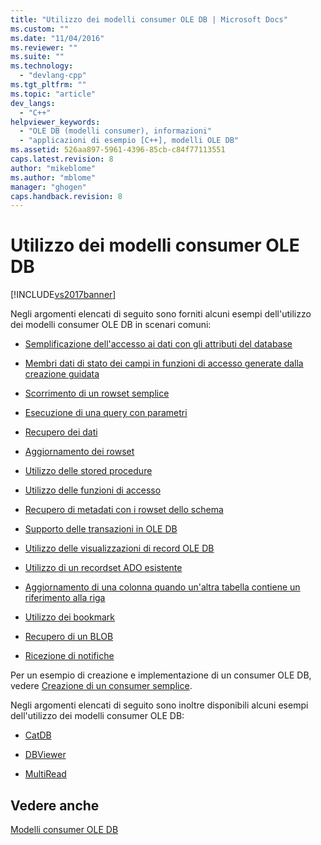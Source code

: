 ```yaml
---
title: "Utilizzo dei modelli consumer OLE DB | Microsoft Docs"
ms.custom: ""
ms.date: "11/04/2016"
ms.reviewer: ""
ms.suite: ""
ms.technology: 
  - "devlang-cpp"
ms.tgt_pltfrm: ""
ms.topic: "article"
dev_langs: 
  - "C++"
helpviewer_keywords: 
  - "OLE DB (modelli consumer), informazioni"
  - "applicazioni di esempio [C++], modelli OLE DB"
ms.assetid: 526aa897-5961-4396-85cb-c84f77113551
caps.latest.revision: 8
author: "mikeblome"
ms.author: "mblome"
manager: "ghogen"
caps.handback.revision: 8
---
```

# Utilizzo dei modelli consumer OLE DB
[!INCLUDE[vs2017banner](../../assembler/inline/includes/vs2017banner.md)]

Negli argomenti elencati di seguito sono forniti alcuni esempi dell'utilizzo dei modelli consumer OLE DB in scenari comuni:  
  
-   [Semplificazione dell'accesso ai dati con gli attributi del database](../../data/oledb/simplifying-data-access-with-database-attributes.md)  
  
-   [Membri dati di stato dei campi in funzioni di accesso generate dalla creazione guidata](../../data/oledb/field-status-data-members-in-wizard-generated-accessors.md)  
  
-   [Scorrimento di un rowset semplice](../../data/oledb/traversing-a-simple-rowset.md)  
  
-   [Esecuzione di una query con parametri](../../data/oledb/issuing-a-parameterized-query.md)  
  
-   [Recupero dei dati](../../data/oledb/fetching-data.md)  
  
-   [Aggiornamento dei rowset](../../data/oledb/updating-rowsets.md)  
  
-   [Utilizzo delle stored procedure](../../data/oledb/using-stored-procedures.md)  
  
-   [Utilizzo delle funzioni di accesso](../../data/oledb/using-accessors.md)  
  
-   [Recupero di metadati con i rowset dello schema](../../data/oledb/obtaining-metadata-with-schema-rowsets.md)  
  
-   [Supporto delle transazioni in OLE DB](../../data/oledb/supporting-transactions-in-ole-db.md)  
  
-   [Utilizzo delle visualizzazioni di record OLE DB](../../data/oledb/using-ole-db-record-views.md)  
  
-   [Utilizzo di un recordset ADO esistente](../../data/oledb/using-an-existing-ado-recordset.md)  
  
-   [Aggiornamento di una colonna quando un'altra tabella contiene un riferimento alla riga](../../data/oledb/updating-a-column-when-another-table-contains-a-reference-to-the-row.md)  
  
-   [Utilizzo dei bookmark](../../data/oledb/using-bookmarks.md)  
  
-   [Recupero di un BLOB](../../data/oledb/retrieving-a-blob.md)  
  
-   [Ricezione di notifiche](../../data/oledb/receiving-notifications.md)  
  
 Per un esempio di creazione e implementazione di un consumer OLE DB, vedere [Creazione di un consumer semplice](../../data/oledb/creating-an-ole-db-consumer.md).  
  
 Negli argomenti elencati di seguito sono inoltre disponibili alcuni esempi dell'utilizzo dei modelli consumer OLE DB:  
  
-   [CatDB](http://msdn.microsoft.com/it-it/003d516b-2bf6-444e-8be5-4ebaa0b66046)  
  
-   [DBViewer](http://msdn.microsoft.com/it-it/07620f99-c347-4d09-9ebc-2459e8049832)  
  
-   [MultiRead](http://msdn.microsoft.com/it-it/21459014-4409-413c-b826-a41f0413be61)  
  
## Vedere anche  
 [Modelli consumer OLE DB](../../data/oledb/ole-db-consumer-templates-cpp.md)